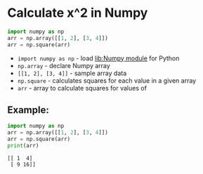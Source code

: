 # Calculate x^2 in Numpy

```python
import numpy as np
arr = np.array([[1, 2], [3, 4]])
arr = np.square(arr)
```

- `import numpy as np` - load [lib:Numpy module](/python-numpy/how-to-install-python-numpy-lib) for Python
- `np.array` - declare Numpy array
- `[[1, 2], [3, 4]]` - sample array data
- `np.square` - calculates squares for each value in a given array
- `arr` - array to calculate squares for values of

## Example: 
```python
import numpy as np
arr = np.array([[1, 2], [3, 4]])
arr = np.square(arr)
print(arr)
```
```
[[ 1  4]
 [ 9 16]]

```

